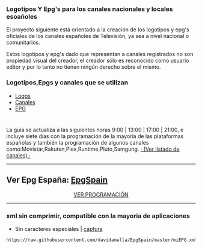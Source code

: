### Logotipos Y Epg's para los canales nacionales y locales esoañoles
El proyecto siguiente está orientado a la creación de los logotipos y epg's oficiales de los canales españoles de Televisión, ya sea a nivel nacional o comunitarios.

Estos logotipos y epg's dado que representan a canales registrados no son propiedad visual del creador, el creador sólo es reconocido como usuario editor y por lo tanto no tienen ningún derecho sobre el mismo.

### Logotipos,Epgs y canales que se utilizan
- [Logos](https://github.com/davidamalla/logos/tree/main/Logotipos-TV)
- [Canales](https://github.com/davidamalla/logos/blob/main/EpgSpain/Canales.txt)
- [EPG](https://raw.githubusercontent.com/davidamalla/EpgSpain/master/miEPG.xml)
#
<p align="left">
La guía se actualiza a las siguientes horas 9:00 | 13:00 | 17:00 | 21:00, e incluye siete días con la programación de la mayoría de las plataformas españolas y también la programación de algunos canales como:Movistar,Rakuten,Plex,Runtime,Pluto,Samgung.       
 <a href="https://github.com/davidamalla/logos/blob/main/EpgSpain/Canales.txt">·</a><a href="https://github.com/davidamalla/logos/blob/main/EpgSpain/Canales.txt"> (Ver listado de canales) </a><a href="https://github.com/davidamalla/logos/blob/main/EpgSpain/Canales.txt">·</a>
</p>

***

<h2 align="left">
 Ver Epg España: <a href="https://raw.githubusercontent.com/davidamalla/EpgSpain/master/miEPG.xml">EpgSpain</a>
</h2>

<p align="center">
<a href="https://davidmuma.github.io/EPG/">VER PROGRAMACIÓN</a>
</p>

***
### xml sin comprimir, compatible con la mayoria de aplicaciones
- Sin caracteres especiales | [captura](https://raw.githubusercontent.com/davidmuma/Canales_dobleM/master/Varios/EPG/iptvsin.jpg)
```
https://raw.githubusercontent.com/davidamalla/EpgSpain/master/miEPG.xml
```
